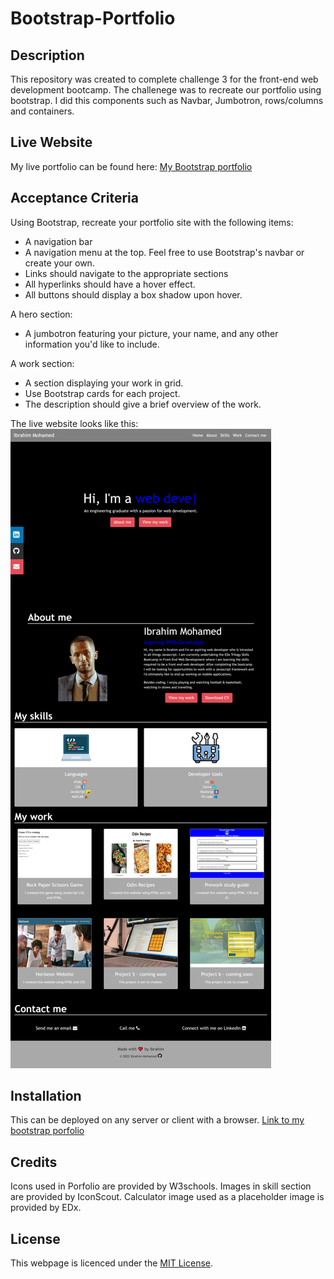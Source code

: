 # Bootstrap-Portfolio

## Description

This repository was created to complete challenge 3 for the front-end web development bootcamp. The challenege was to recreate our portfolio using bootstrap. I did this components such as Navbar, Jumbotron, rows/columns and containers.

## Live Website

My live portfolio can be found here: <a href="https://ibrahim-mohamed45.github.io/Bootstrap-Portfolio/" target="_blank"> My Bootstrap portfolio</a>

## Acceptance Criteria

Using Bootstrap, recreate your portfolio site with the following items:

* A navigation bar
* A navigation menu at the top. Feel free to use Bootstrap's navbar or create your own.
* Links should navigate to the appropriate sections
* All hyperlinks should have a hover effect.
* All buttons should display a box shadow upon hover.

A hero section:

* A jumbotron featuring your picture, your name, and any other information you'd like to include.

A work section:

* A section displaying your work in grid.
* Use Bootstrap cards for each project.
* The description should give a brief overview of the work.


The live website looks like this:
<img src="images\Portfolio.png" alt="Image of what the porfolio should look like.">

## Installation

This can be deployed on any server or client with a browser. <a href="https://ibrahim-mohamed45.github.io/Bootstrap-Portfolio/" target="_blank">Link to my bootstrap porfolio</a>

## Credits

Icons used in Porfolio are provided by W3schools.
Images in skill section are provided by IconScout.
Calculator image used as a placeholder image is provided by EDx.

## License

This webpage is licenced under the <a href="https://github.com/Ibrahim-Mohamed45/Bootstrap-Portfolio/blob/main/LICENSE">MIT License</a>.